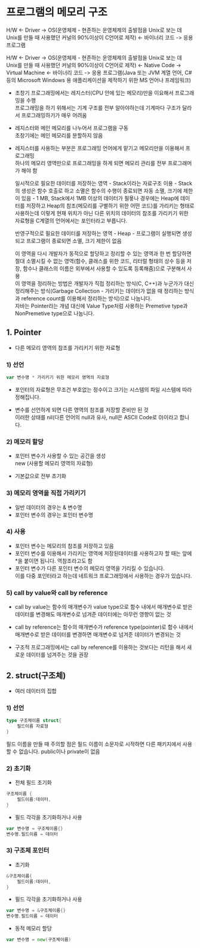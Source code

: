 # 프로그램의 메모리 구조  
H/W <- Driver -> OS(운영체제 - 현존하는 운영체제의 출발점을 Unix로 보는 데 Unix를 만들 때 사용했던 커널의 90%이상이 C언어로 제작) <- 바이너리 코드 -> 응용 프로그램  

H/W <- Driver -> OS(운영체제 - 현존하는 운영체제의 출발점을 Unix로 보는 데 Unix를 만들 때 사용했던 커널의 90%이상이 C언어로 제작) <- Native Code -> Virtual Machine <- 바이너리 코드 -> 응용 프로그램(Java 또는 JVM 계열 언어, C# 등의 Microsoft Windows 용 애플리케이션을 제작하기 위한 MS 언어나 프레임워크)  

* 초창기 프로그래밍에서는 레지스터(CPU 안에 있는 메모리)만을 이요해서 프로그래밍을 수행  
프로그래밍을 하기 위해서는 기계 구조를 전부 알아야하는데 기계마다 구조가 달라서 프로그래밍하기가 매우 어려움  

* 레지스터와 메인 메모리를 나누어서 프로그램을 구동  
    초창기에는 메인 메모리를 분할하지 않음  

* 레지스터를 사용하는 부분은 프로그래밍 언어에게 맡기고 메모리만을 이용해서 프로그래밍  
    하나의 메모리 영역만으로 프로그래밍을 하게 되면 메모리 관리를 전부 프로그래머가 해야 함  

    일시적으로 필요한 데이터를 저장하는 영역 - Stack이라는 자료구조 이용 - Stack의 생성은 함수 호출로 하고 소멸은 함수의 수행이 종료되면 자동 소멸, 크기에 제한이 있음 - 1 MB, Stack에서 1MB 이상의 데이터가 필욯나 경우에는 Heap에 데이터를 저장하고 Heap의 참조(메모리를 구별하기 위한 어떤 코드)를 가리키는 형태로 사용하는데 이렇게 현재 위치가 아닌 다른 위치의 데이터의 참조를 가리키기 위한 자료형을 C계열의 언어에서는 포인터라고 부릅니다.  

    반영구적으로 필요한 데이터를 저장하는 영역 - Heap - 프로그램이 실행되면 생성되고 프로그램이 종료되면 소멸, 크기 제한이 없음  
    
    이 영역을 다시 개발자가 동적으로 할당하고 정리할 수 있는 영역과 한 번 할당하면 절대 소멸시킬 수 없는 영역(함수, 클래스를 위한 코드, 리터럴 형태의 상수 등을 저장, 함수나 클래스의 이름은 외부에서 사용할 수 있도록 등록해줌)으로 구분해서 사용  
    이 영역을 정리하는 방법은 개발자가 직접 정리하는 방식(C, C++)과 누군가가 대신 정리해주는 방식(Garbage Collection - 가리키는 데이터가 없을 때 정리하는 방식과 reference count를 이용해서 정리하는 방식)으로 나눕니다.  
    자바는 Pointer라는 개념 대신에 Value Type처럼 사용하는 Premetive type과 NonPremetive type으로 나눕니다.  

## 1. Pointer   
* 다른 메모리 영역의 참조를 가리키기 위한 자료형  
### 1) 선언  
```go
var 변수명 * 가리키기 위한 메모리 영역의 자료형  
```  
* 포인터의 자료형은 무조건 부호없는 정수이고 크기는 시스템의 파일 시스템에 따라 정해집니다.  

* 변수를 선언하게 되면 다른 영역의 참조를 저장할 준비만 된 것  
    이러한 상태를 nil(다른 언어의 null과 유사, null은 ASCII Code로 0)이라고 합니다.  

### 2) 메모리 할당  
* 포인터 변수가 사용할 수 있는 공간을 생성  
new (사용할 메모리 영역의 자료형)

* 기본값으로 전부 초기화  

### 3) 메모리 영역을 직접 가리키기  
* 일반 데이터의 경우는 & 변수명  
* 포인터 변수의 경우는 포인터 변수명  

### 4) 사용  
* 포인터 변수는 메모리의 참조를 저장하고 있음  
* 포인터 변수를 이용해서 가리키는 영역에 저장된데이터를 사용하고자 할 때는 앞에 *을 붙이면 됩니다. 
    역참조라고도 함  
* 포인터 변수가 다른 포인터 변수의 메모리 영역을 기리킬 수 있습니다.  
    이를 다중 포인터라고 하는데 네트워크 프로그래밍에서 사용하는 경우가 있습니다.  

### 5) call by value와 call by reference  
* call by value는 함수의 매개변수가 value type으로 함수 내에서 매개변수로 받은 데이터를 변경해도 매개변수로 넘겨준 데이터에는 아무런 영향이 없는 것  

* call by reference는 함수의 매개변수가 reference type(pointer)로 함수 내에서 매개변수로 받은 데이터를 변경하면 매개변수로 넘겨준 데이터가 변경되는 것  

* 구조적 프로그래밍에서는 call by reference를 이용하는 것보다는 리턴을 해서 새로운 데이터를 넘겨주는 것을 권장  

## 2. struct(구조체)  
* 여러 데이터의 집합  

### 1) 선언
```go
type 구조체이름 struct{
    필드이름 자료형
}
```  
필드 이름을 만들 때 주의할 점은 필드 이름이 소문자로 시작하면 다른 패키지에서 사용할 수 없습니다.
public이나 private이 없음  

### 2) 초기화  
* 전체 필드 초기화
```go
구조체이름 {
    필드이름:데이터,
}
```  

* 필드 각각을 초기화하거나 사용  
```go
var 변수명 = 구조체이름{}
변수명.필드이름 = 데이터
```  

### 3) 구조체 포인터  
* 초기화
```go
&구조체이름{
    필드이름:데이터,
}
```  

* 필드 각각을 초기화하거나 사용  
```go
var 변수명 = &구조체이름{}
변수명.필드이름 = 데이터
```  

* 동적 메모리 할당  
```go
var 변수명 = new(구조체이름)

```  
